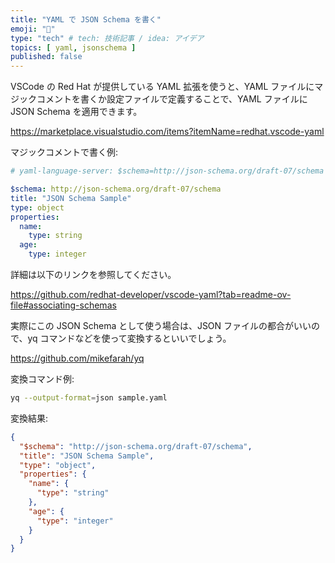```yaml
---
title: "YAML で JSON Schema を書く"
emoji: "🦁"
type: "tech" # tech: 技術記事 / idea: アイデア
topics: [ yaml, jsonschema ]
published: false
---
```


VSCode の Red Hat が提供している YAML 拡張を使うと、YAML ファイルにマジックコメントを書くか設定ファイルで定義することで、YAML ファイルに JSON Schema を適用できます。

https://marketplace.visualstudio.com/items?itemName=redhat.vscode-yaml

マジックコメントで書く例:

```yaml
# yaml-language-server: $schema=http://json-schema.org/draft-07/schema

$schema: http://json-schema.org/draft-07/schema
title: "JSON Schema Sample"
type: object
properties:
  name:
    type: string
  age:
    type: integer

```

詳細は以下のリンクを参照してください。

https://github.com/redhat-developer/vscode-yaml?tab=readme-ov-file#associating-schemas


実際にこの JSON Schema として使う場合は、JSON ファイルの都合がいいので、yq コマンドなどを使って変換するといいでしょう。

https://github.com/mikefarah/yq

変換コマンド例:

```bash
yq --output-format=json sample.yaml
```

変換結果:

```json
{
  "$schema": "http://json-schema.org/draft-07/schema",
  "title": "JSON Schema Sample",
  "type": "object",
  "properties": {
    "name": {
      "type": "string"
    },
    "age": {
      "type": "integer"
    }
  }
}
```
